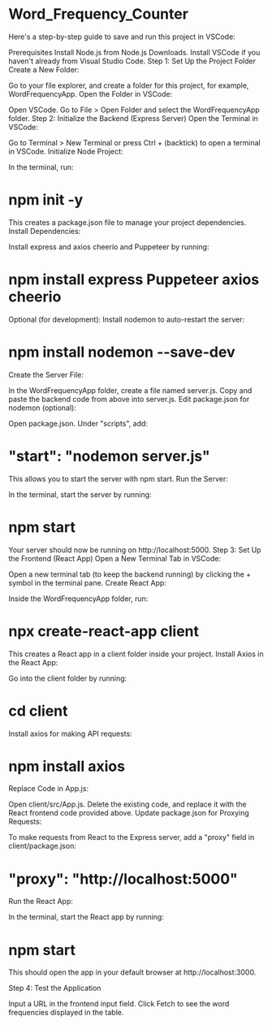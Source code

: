 # Word_Frequency_Counter

Here's a step-by-step guide to save and run this project in VSCode:

Prerequisites
Install Node.js from Node.js Downloads.
Install VSCode if you haven't already from Visual Studio Code.
Step 1: Set Up the Project Folder
Create a New Folder:

Go to your file explorer, and create a folder for this project, for example, WordFrequencyApp.
Open the Folder in VSCode:

Open VSCode.
Go to File > Open Folder and select the WordFrequencyApp folder.
Step 2: Initialize the Backend (Express Server)
Open the Terminal in VSCode:

Go to Terminal > New Terminal or press Ctrl + (backtick) to open a terminal in VSCode.
Initialize Node Project:

In the terminal, run:

# npm init -y
This creates a package.json file to manage your project dependencies.
Install Dependencies:

Install express and axios cheerio and Puppeteer by running:

# npm install express Puppeteer axios cheerio
Optional (for development): Install nodemon to auto-restart the server:

# npm install nodemon --save-dev
Create the Server File:

In the WordFrequencyApp folder, create a file named server.js.
Copy and paste the backend code from above into server.js.
Edit package.json for nodemon (optional):

Open package.json.
Under "scripts", add:
# "start": "nodemon server.js"
This allows you to start the server with npm start.
Run the Server:

In the terminal, start the server by running:

# npm start
Your server should now be running on http://localhost:5000.
Step 3: Set Up the Frontend (React App)
Open a New Terminal Tab in VSCode:

Open a new terminal tab (to keep the backend running) by clicking the + symbol in the terminal pane.
Create React App:

Inside the WordFrequencyApp folder, run:

# npx create-react-app client
This creates a React app in a client folder inside your project.
Install Axios in the React App:

Go into the client folder by running:

# cd client
Install axios for making API requests:

# npm install axios
Replace Code in App.js:

Open client/src/App.js.
Delete the existing code, and replace it with the React frontend code provided above.
Update package.json for Proxying Requests:

To make requests from React to the Express server, add a "proxy" field in client/package.json:

# "proxy": "http://localhost:5000"
Run the React App:

In the terminal, start the React app by running:

# npm start
This should open the app in your default browser at http://localhost:3000.

Step 4: Test the Application

Input a URL in the frontend input field.
Click Fetch to see the word frequencies displayed in the table.
